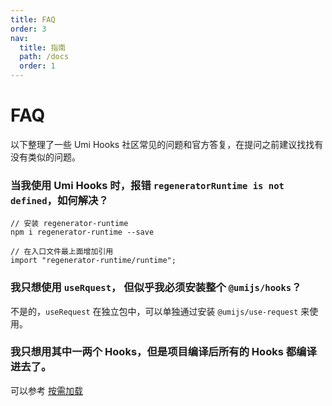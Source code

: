 ```yaml
---
title: FAQ
order: 3
nav:
  title: 指南
  path: /docs
  order: 1
---
```


# FAQ

以下整理了一些 Umi Hooks 社区常见的问题和官方答复，在提问之前建议找找有没有类似的问题。

### 当我使用 Umi Hooks 时，报错 `regeneratorRuntime is not defined`，如何解决？

```
// 安装 regenerator-runtime
npm i regenerator-runtime --save

// 在入口文件最上面增加引用
import "regenerator-runtime/runtime";
```

### 我只想使用 `useRquest`， 但似乎我必须安装整个 `@umijs/hooks`？

不是的，`useRequest` 在独立包中，可以单独通过安装 `@umijs/use-request` 来使用。

### 我只想用其中一两个 Hooks，但是项目编译后所有的 Hooks 都编译进去了。

可以参考 [按需加载](/zh-CN/docs/getting-started?anchor=按需加载)
